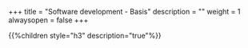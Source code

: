 +++
title = "Software development - Basis"
description = ""
weight = 1
alwaysopen = false
+++


{{%children style="h3" description="true"%}}